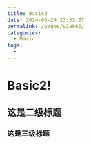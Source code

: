 ```yaml
---
title: Basic2
date: 2024-05-24 23:31:57
permalink: /pages/e2a860/
categories:
  - Basic
tags:
  - 
---
```

# Basic2!



## 这是二级标题





### 这是三级标题

